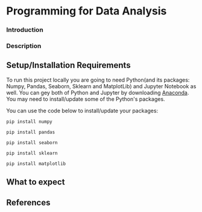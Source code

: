 # Programming for Data Analysis

### Introduction


### Description


## Setup/Installation Requirements

To run this project locally you are going to need Python(and its packages: Numpy, Pandas, Seaborn, Sklearn and MatplotLib) and Jupyter Notebook as well. You can gey both of Python and Jupyter by downloading [Anaconda]( https://www.anaconda.com/products/distribution).
You may need to install/update some of the Python's packages.

You can use the code below to install/update your packages:
```
pip install numpy
```
```
pip install pandas
```
```
pip install seaborn
```
```
pip install sklearn
```
```
pip install matplotlib
```

## What to expect



## References

